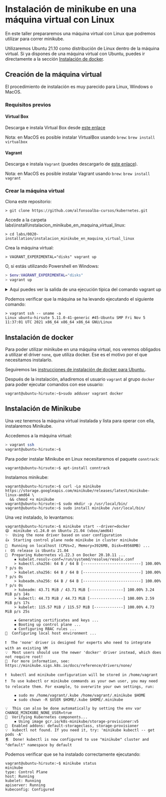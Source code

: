 # Instalación de minikube en una máquina virtual con Linux

En este taller prepararemos una máquina virtual con Linux que podremos utilizar para correr minikube.

Utilizaremos Ubuntu 21.10 como distribución de Linux dentro de la máquina virtual. Si ya dispones de una 
máquina virtual con Ubuntu, puedes ir directamente a la sección [Instalación de docker](/#instalación-de-docker).

## Creación de la máquina virtual

El procedimiento de instalación es muy parecido para Linux, Windows o MacOS.
### Requisitos previos
#### Virtual Box

Descarga e instala Virtual Box desde [este enlace](https://www.virtualbox.org/wiki/Downloads)

Nota: en MacOS es posible instalar VirtualBox usando `brew`: `brew install virtualbox`
#### Vagrant
Descarga e instala `Vagrant` (puedes descargarlo de [este enlace](https://www.vagrantup.com/downloads)).

Nota: en MacOS es posible instalar Vagrant usando `brew`: `brew install vagrant`

### Crear la máquina virtual

Clona este repositorio:

```
> git clone https://github.com/alfonsoalba-cursos/kubernetes.git
```

Accede a la carpeta labs\install\instalacion_minikube_en_maquina_virtual_linux:

```
> cd labs/0020-installation/instalacion_minikube_en_maquina_virtual_linux
```

Crea la máquina virtual:

```shell
> VAGRANT_EXPERIMENTAL="disks" vagrant up
```

O, si estás utilizando Powershell en Windows:

```Powershell
> $env:VAGRANT_EXPERIMENTAL="disks"
> vagrant up
```

<details>
    <summary>Aquí puedes ver la salida de una ejecución típica del comando vagrant up</summary>
    <pre>
> vagrant up    
==> vagrant: You have requested to enabled the experimental flag with the following features:
==> vagrant:
==> vagrant: Features:  disks
==> vagrant:
==> vagrant: Please use with caution, as some of the features may not be fully
==> vagrant: functional yet.
Bringing machine 'default' up with 'virtualbox' provider...
==> default: Importing base box 'ubuntu/hirsute64'...
==> default: Matching MAC address for NAT networking...
==> default: Checking if box 'ubuntu/hirsute64' version '20211210.0.0' is up to date...
==> default: Setting the name of the VM: instalacion-minikube-en-linux_default_1639164821139_32646
Vagrant is currently configured to create VirtualBox synced folders with
the `SharedFoldersEnableSymlinksCreate` option enabled. If the Vagrant
guest is not trusted, you may want to disable this option. For more
information on this option, please refer to the VirtualBox manual:

  https://www.virtualbox.org/manual/ch04.html#sharedfolders

This option can be disabled globally with an environment variable:

  VAGRANT_DISABLE_VBOXSYMLINKCREATE=1

or on a per folder basis within the Vagrantfile:

  config.vm.synced_folder '/host/path', '/guest/path', SharedFoldersEnableSymlinksCreate: false
==> default: Clearing any previously set network interfaces...
==> default: Preparing network interfaces based on configuration...
    default: Adapter 1: nat
==> default: Forwarding ports...
    default: 22 (guest) => 2222 (host) (adapter 1)
==> default: Configuring storage mediums...
    default: Disk 'vagrant_primary' needs to be resized. Resizing disk...
==> default: Running 'pre-boot' VM customizations...
==> default: Booting VM...
==> default: Waiting for machine to boot. This may take a few minutes...
    default: SSH address: 127.0.0.1:2222
    default: SSH username: vagrant
    default: SSH auth method: private key
    default: Warning: Connection aborted. Retrying...
    default: Warning: Connection reset. Retrying...
    default: 
    default: Vagrant insecure key detected. Vagrant will automatically replace
    default: this with a newly generated keypair for better security.
    default: 
    default: Inserting generated public key within guest...
    default: Removing insecure key from the guest if it's present...
    default: Key inserted! Disconnecting and reconnecting using new SSH key...
==> default: Machine booted and ready!
==> default: Checking for guest additions in VM...
    default: The guest additions on this VM do not match the installed version of
    default: VirtualBox! In most cases this is fine, but in rare cases it can
    default: prevent things such as shared folders from working properly. If you see
    default: shared folder errors, please make sure the guest additions within the
    default: virtual machine match the version of VirtualBox you have installed on
    default: your host and reload your VM.
    default:
    default: Guest Additions Version: 6.0.0 r127566
    default: VirtualBox Version: 6.1
==> default: Mounting shared folders...
    default: /vagrant => C:/Users/aalba/MyStuff/online-training/kubernetes/labs/es/instalacion-minikube-en-linux
==> default: Running provisioner: shell...
    default: Running: inline script
    default: 
    default: WARNING: apt does not have a stable CLI interface. Use with caution in scripts.
    default:
    default: Get:1 http://security.ubuntu.com/ubuntu hirsute-security InRelease [110 kB]
    default: Hit:2 http://archive.ubuntu.com/ubuntu hirsute InRelease
    default: Get:3 http://archive.ubuntu.com/ubuntu hirsute-updates InRelease [115 kB]
    default: Get:4 http://archive.ubuntu.com/ubuntu hirsute-backports InRelease [101 kB]
    default: Get:5 http://archive.ubuntu.com/ubuntu hirsute/universe amd64 Packages [13.2 MB]
    default: Get:6 http://security.ubuntu.com/ubuntu hirsute-security/universe amd64 Packages [229 kB]
    default: Get:7 http://security.ubuntu.com/ubuntu hirsute-security/universe Translation-en [49.7 kB]
    default: Get:8 http://security.ubuntu.com/ubuntu hirsute-security/universe amd64 c-n-f Metadata [5792 B]
    default: Get:9 http://security.ubuntu.com/ubuntu hirsute-security/multiverse amd64 Packages [3372 B]
    default: Get:10 http://security.ubuntu.com/ubuntu hirsute-security/multiverse Translation-en [828 B]
    default: Get:11 http://security.ubuntu.com/ubuntu hirsute-security/multiverse amd64 c-n-f Metadata [220 B]
    default: Get:12 http://archive.ubuntu.com/ubuntu hirsute/universe Translation-en [5441 kB]
    default: Get:13 http://archive.ubuntu.com/ubuntu hirsute/universe amd64 c-n-f Metadata [279 kB]
    default: Get:14 http://archive.ubuntu.com/ubuntu hirsute/multiverse amd64 Packages [206 kB]
    default: Get:15 http://archive.ubuntu.com/ubuntu hirsute/multiverse Translation-en [108 kB]
    default: Get:16 http://archive.ubuntu.com/ubuntu hirsute/multiverse amd64 c-n-f Metadata [8124 B]
    default: Get:17 http://archive.ubuntu.com/ubuntu hirsute-updates/main amd64 Packages [445 kB]
    default: Get:18 http://archive.ubuntu.com/ubuntu hirsute-updates/universe amd64 Packages [346 kB]
    default: Get:19 http://archive.ubuntu.com/ubuntu hirsute-updates/universe Translation-en [86.4 kB]
    default: Get:20 http://archive.ubuntu.com/ubuntu hirsute-updates/universe amd64 c-n-f Metadata [8068 B]
    default: Get:21 http://archive.ubuntu.com/ubuntu hirsute-updates/multiverse amd64 Packages [7356 B]
    default: Get:22 http://archive.ubuntu.com/ubuntu hirsute-updates/multiverse Translation-en [2196 B]
    default: Get:23 http://archive.ubuntu.com/ubuntu hirsute-updates/multiverse amd64 c-n-f Metadata [440 B]
    default: Get:24 http://archive.ubuntu.com/ubuntu hirsute-backports/main amd64 c-n-f Metadata [112 B]
    default: Get:25 http://archive.ubuntu.com/ubuntu hirsute-backports/restricted amd64 c-n-f Metadata [120 B]
    default: Get:26 http://archive.ubuntu.com/ubuntu hirsute-backports/universe amd64 Packages [3708 B]
    default: Get:27 http://archive.ubuntu.com/ubuntu hirsute-backports/universe Translation-en [1252 B]
    default: Get:28 http://archive.ubuntu.com/ubuntu hirsute-backports/universe amd64 c-n-f Metadata [176 B]
    default: Get:29 http://archive.ubuntu.com/ubuntu hirsute-backports/multiverse amd64 c-n-f Metadata [120 B]
    default: Fetched 20.7 MB in 4s (4810 kB/s)
    default: Reading package lists...
    default: Building dependency tree...
    default: Reading state information...
    default: All packages are up to date.
    default: 
    default: WARNING: apt does not have a stable CLI interface. Use with caution in scripts.
    default:
    default: Reading package lists...
    default: Building dependency tree...
    default: Reading state information...
    default: Calculating upgrade...
    default: 0 upexgraded, 0 newly installed, 0 to remove and 0 not upgraded.
    </pre>
</details>

Podemos verificar que la máquina se ha levando ejecutando el siguiente comando:

```text
> vagrant ssh -- uname -a
Linux ubuntu-hirsute 5.11.0-41-generic #45-Ubuntu SMP Fri Nov 5 11:37:01 UTC 2021 x86_64 x86_64 x86_64 GNU/Linux
```

## Instalación de docker

Para poder utilizar minikube en una máquina virtual, nos veremos obligados a utilizar el driver `none`, que 
utiliza docker. Ese es el motivo por el que necesitamos instalarlo.

Seguiremos las [instrucciones de instalación de docker para Ubuntu.](https://docs.docker.com/engine/install/ubuntu/).

Después de la instalación, añadiremos el usuario `vagrant` al grupo `docker` para poder ejecutar
comandos con ese usuario:

```shell
vagrant@ubuntu-hirsute:~$>sudo adduser vagrant docker
```
## Instalación de Minikube

Una vez tenemos la máquina virtual instalada y lista para operar con ella, instalaremos Minikube.

Accedemos a la máquina virtual:

```sh
> vagrant ssh
vagrant@ubuntu-hirsute:~$
```

Para poder instalar Minikube en Linux necesitaremos el paquete `conntrack`:

```shell
vagrant@ubuntu-hirsute:~$ apt-install conntrack
```

Instalamos minikube:

```shell
vagrant@ubuntu-hirsute:~$ curl -Lo minikube https://storage.googleapis.com/minikube/releases/latest/minikube-linux-amd64 \
  && chmod +x minikube
vagrant@ubuntu-hirsute:~$ sudo mkdir -p /usr/local/bin/
vagrant@ubuntu-hirsute:~$ sudo install minikube /usr/local/bin/
```

Una vez instalado, lo levantamos:

```shell
vagrant@ubuntu-hirsute:~$ minikube start --driver=docker
😄  minikube v1.24.0 on Ubuntu 21.04 (vbox/amd64)
✨  Using the none driver based on user configuration
👍  Starting control plane node minikube in cluster minikube
🤹  Running on localhost (CPUs=2, Memory=3926MB, Disk=49568MB) ...
ℹ️  OS release is Ubuntu 21.04
🐳  Preparing Kubernetes v1.22.3 on Docker 20.10.11 ...
    ▪ kubelet.resolv-conf=/run/systemd/resolve/resolv.conf
    > kubectl.sha256: 64 B / 64 B [--------------------------] 100.00% ? p/s 0s
    > kubelet.sha256: 64 B / 64 B [--------------------------] 100.00% ? p/s 0s
    > kubeadm.sha256: 64 B / 64 B [--------------------------] 100.00% ? p/s 0s
    > kubeadm: 43.71 MiB / 43.71 MiB [---------------] 100.00% 3.24 MiB p/s 14s
    > kubectl: 44.73 MiB / 44.73 MiB [---------------] 100.00% 2.59 MiB p/s 17s
    > kubelet: 115.57 MiB / 115.57 MiB [-------------] 100.00% 4.73 MiB p/s 25s

    ▪ Generating certificates and keys ...
    ▪ Booting up control plane ...
    ▪ Configuring RBAC rules ...
🤹  Configuring local host environment ...

❗  The 'none' driver is designed for experts who need to integrate with an existing VM
💡  Most users should use the newer 'docker' driver instead, which does not require root!
📘  For more information, see: https://minikube.sigs.k8s.io/docs/reference/drivers/none/

❗  kubectl and minikube configuration will be stored in /home/vagrant
❗  To use kubectl or minikube commands as your own user, you may need to relocate them. For example, to overwrite your own settings, run:

    ▪ sudo mv /home/vagrant/.kube /home/vagrant/.minikube $HOME
    ▪ sudo chown -R $USER $HOME/.kube $HOME/.minikube

💡  This can also be done automatically by setting the env var CHANGE_MINIKUBE_NONE_USER=true
🔎  Verifying Kubernetes components...
    ▪ Using image gcr.io/k8s-minikube/storage-provisioner:v5
🌟  Enabled addons: default-storageclass, storage-provisioner
💡  kubectl not found. If you need it, try: 'minikube kubectl -- get pods -A'
🏄  Done! kubectl is now configured to use "minikube" cluster and "default" namespace by default
```

Podemos verificar que se ha instalado correctamente ejecutando:

```shell
vagrant@ubuntu-hirsute:~$ minikube status
minikube
type: Control Plane
host: Running
kubelet: Running
apiserver: Running
kubeconfig: Configured
```

